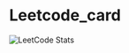 # Leetcode_card
![LeetCode Stats](https://leetcard.jacoblin.cool/gamebusterisme?theme=wtf&font=ABeeZee&ext=heatmap)
